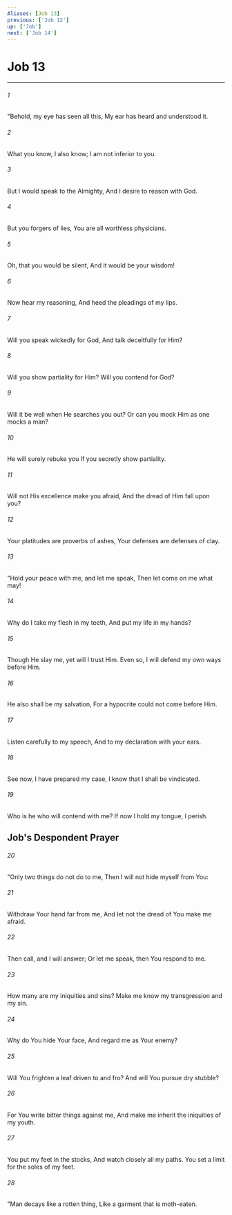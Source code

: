 ```yaml
---
Aliases: [Job 13]
previous: ['Job 12']
up: ['Job']
next: ['Job 14']
---
```

# Job 13

***


###### 1 
"Behold, my eye has seen all this, My ear has heard and understood it. 

###### 2 
What you know, I also know; I am not inferior to you. 

###### 3 
But I would speak to the Almighty, And I desire to reason with God. 

###### 4 
But you forgers of lies, You are all worthless physicians. 

###### 5 
Oh, that you would be silent, And it would be your wisdom! 

###### 6 
Now hear my reasoning, And heed the pleadings of my lips. 

###### 7 
Will you speak wickedly for God, And talk deceitfully for Him? 

###### 8 
Will you show partiality for Him? Will you contend for God? 

###### 9 
Will it be well when He searches you out? Or can you mock Him as one mocks a man? 

###### 10 
He will surely rebuke you If you secretly show partiality. 

###### 11 
Will not His excellence make you afraid, And the dread of Him fall upon you? 

###### 12 
Your platitudes are proverbs of ashes, Your defenses are defenses of clay. 

###### 13 
"Hold your peace with me, and let me speak, Then let come on me what may! 

###### 14 
Why do I take my flesh in my teeth, And put my life in my hands? 

###### 15 
Though He slay me, yet will I trust Him. Even so, I will defend my own ways before Him. 

###### 16 
He also shall be my salvation, For a hypocrite could not come before Him. 

###### 17 
Listen carefully to my speech, And to my declaration with your ears. 

###### 18 
See now, I have prepared my case, I know that I shall be vindicated. 

###### 19 
Who is he who will contend with me? If now I hold my tongue, I perish.

## Job's Despondent Prayer 

###### 20 
"Only two things do not do to me, Then I will not hide myself from You: 

###### 21 
Withdraw Your hand far from me, And let not the dread of You make me afraid. 

###### 22 
Then call, and I will answer; Or let me speak, then You respond to me. 

###### 23 
How many are my iniquities and sins? Make me know my transgression and my sin. 

###### 24 
Why do You hide Your face, And regard me as Your enemy? 

###### 25 
Will You frighten a leaf driven to and fro? And will You pursue dry stubble? 

###### 26 
For You write bitter things against me, And make me inherit the iniquities of my youth. 

###### 27 
You put my feet in the stocks, And watch closely all my paths. You set a limit for the soles of my feet. 

###### 28 
"Man decays like a rotten thing, Like a garment that is moth-eaten.
